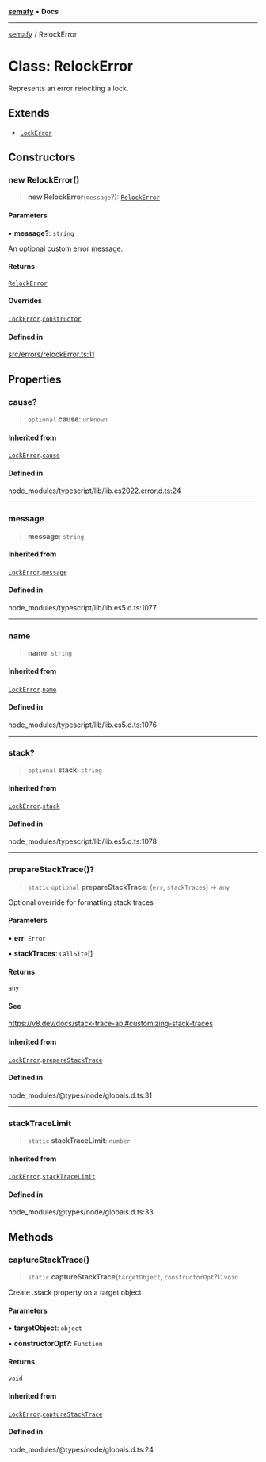 [**semafy**](../README.md) • **Docs**

***

[semafy](../globals.md) / RelockError

# Class: RelockError

Represents an error relocking a lock.

## Extends

- [`LockError`](LockError.md)

## Constructors

### new RelockError()

> **new RelockError**(`message`?): [`RelockError`](RelockError.md)

#### Parameters

• **message?**: `string`

An optional custom error message.

#### Returns

[`RelockError`](RelockError.md)

#### Overrides

[`LockError`](LockError.md).[`constructor`](LockError.md#constructors)

#### Defined in

[src/errors/relockError.ts:11](https://github.com/havelessbemore/semafy/blob/cdfb44edc28a367e6c7c0367d952ab96ae7d9e6d/src/errors/relockError.ts#L11)

## Properties

### cause?

> `optional` **cause**: `unknown`

#### Inherited from

[`LockError`](LockError.md).[`cause`](LockError.md#cause)

#### Defined in

node\_modules/typescript/lib/lib.es2022.error.d.ts:24

***

### message

> **message**: `string`

#### Inherited from

[`LockError`](LockError.md).[`message`](LockError.md#message)

#### Defined in

node\_modules/typescript/lib/lib.es5.d.ts:1077

***

### name

> **name**: `string`

#### Inherited from

[`LockError`](LockError.md).[`name`](LockError.md#name)

#### Defined in

node\_modules/typescript/lib/lib.es5.d.ts:1076

***

### stack?

> `optional` **stack**: `string`

#### Inherited from

[`LockError`](LockError.md).[`stack`](LockError.md#stack)

#### Defined in

node\_modules/typescript/lib/lib.es5.d.ts:1078

***

### prepareStackTrace()?

> `static` `optional` **prepareStackTrace**: (`err`, `stackTraces`) => `any`

Optional override for formatting stack traces

#### Parameters

• **err**: `Error`

• **stackTraces**: `CallSite`[]

#### Returns

`any`

#### See

https://v8.dev/docs/stack-trace-api#customizing-stack-traces

#### Inherited from

[`LockError`](LockError.md).[`prepareStackTrace`](LockError.md#preparestacktrace)

#### Defined in

node\_modules/@types/node/globals.d.ts:31

***

### stackTraceLimit

> `static` **stackTraceLimit**: `number`

#### Inherited from

[`LockError`](LockError.md).[`stackTraceLimit`](LockError.md#stacktracelimit)

#### Defined in

node\_modules/@types/node/globals.d.ts:33

## Methods

### captureStackTrace()

> `static` **captureStackTrace**(`targetObject`, `constructorOpt`?): `void`

Create .stack property on a target object

#### Parameters

• **targetObject**: `object`

• **constructorOpt?**: `Function`

#### Returns

`void`

#### Inherited from

[`LockError`](LockError.md).[`captureStackTrace`](LockError.md#capturestacktrace)

#### Defined in

node\_modules/@types/node/globals.d.ts:24

